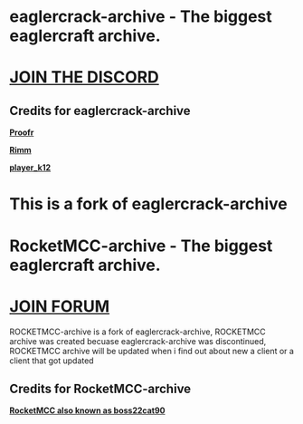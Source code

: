 # eaglercrack-archive - The biggest eaglercraft archive.
# [JOIN THE DISCORD](https://dsc.gg/eaglercrackx)
## Credits for eaglercrack-archive
**[Proofr](https://github.com/proofr)**

**[Rimm](https://github.com/rimmvb)**

**[player_k12](https://github.com/player-k12)**


# This is a fork of eaglercrack-archive
# RocketMCC-archive - The biggest eaglercraft archive.
# [JOIN FORUM](https://eaglercraftarchive.freeflarum.com)
ROCKETMCC-archive is a fork of eaglercrack-archive, ROCKETMCC archive was created becuase eaglercrack-archive was discontinued, ROCKETMCC archive will be updated when i find out about new a client or a client that got updated

## Credits for RocketMCC-archive
**[RocketMCC also known as boss22cat90](https://github.com/RocketMCC)**
